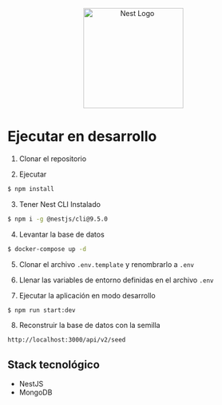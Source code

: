 <p align="center">
  <a href="http://nestjs.com/" target="blank"><img src="https://nestjs.com/img/logo-small.svg" width="200" alt="Nest Logo" /></a>
</p>

# Ejecutar en desarrollo

1. Clonar el repositorio

2. Ejecutar
```bash
$ npm install
```

3. Tener Nest CLI Instalado
```bash	
$ npm i -g @nestjs/cli@9.5.0
```

4. Levantar la base de datos
```bash
$ docker-compose up -d
```

5. Clonar el archivo ```.env.template``` y renombrarlo a ```.env```

6. Llenar las variables de entorno definidas en el archivo ```.env```

7. Ejecutar la aplicación en modo desarrollo

```bash
$ npm run start:dev
```
8. Reconstruir la base de datos con la semilla
```
http://localhost:3000/api/v2/seed
```

## Stack tecnológico
* NestJS
* MongoDB